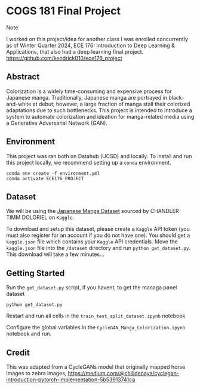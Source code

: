 # COGS 181 Final Project

> [!NOTE]  
> I worked on this project/idea for another class I was enrolled concurrently as of Winter Quarter 2024, ECE 176: Introduction to Deep Learning & Applications, that also had a deep learning final project. https://github.com/kendrick010/ece176_project

## Abstract

Colorization is a widely time-consuming and expensive process for Japanese manga.
Traditionally, Japanese manga are portrayed in black-and-white at debut; however,
a large fraction of manga stall their colorized adaptations due to such bottlenecks.
This project is intended to introduce a system to automate colorization and ideation
for manga-related media using a Generative Adversarial Network (GAN).

## Environment

This project was ran both on Datahub (UCSD) and locally. To install and run this project locally, we recommend setting up a `conda` environment.

```
conda env create -f environment.yml
conda activate ECE176_PROJECT
```

## Dataset

We will be using the [Japanese Manga Dataset](https://www.kaggle.com/datasets/chandlertimm/unified) sourced by CHANDLER TIMM DOLORIEL on `Kaggle`.

To download and setup this dataset, please create a `Kaggle` API token (you must also register for an account if you do not have one). You should get a `kaggle.json` file which contains your `Kaggle` API credentials. Move the `kaggle.json` file into the `/dataset` directory and run `python get_dataset.py`. This download will take a few minutes...

## Getting Started

Run the `get_dataset.py` script, if you havent, to get the managa panel dataset

```
python get_dataset.py
```

Restart and run all cells in the `train_test_split_dataset.ipynb` notebook

Configure the global variables in the `CycleGAN_Manga_Colorization.ipynb` notebook and run.

## Credit

This was adapted from a CycleGANs model that originally mapped horse images to zebra images,
https://medium.com/@chilldenaya/cyclegan-introduction-pytorch-implementation-5b53913741ca
